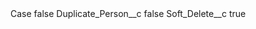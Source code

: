<?xml version="1.0" encoding="UTF-8"?>
<CustomMetadata xmlns="http://soap.sforce.com/2006/04/metadata" xmlns:xsi="http://www.w3.org/2001/XMLSchema-instance" xmlns:xsd="http://www.w3.org/2001/XMLSchema">
    <label>Case</label>
    <protected>false</protected>
    <values>
        <field>Duplicate_Person__c</field>
        <value xsi:type="xsd:boolean">false</value>
    </values>
    <values>
        <field>Soft_Delete__c</field>
        <value xsi:type="xsd:boolean">true</value>
    </values>
</CustomMetadata>
